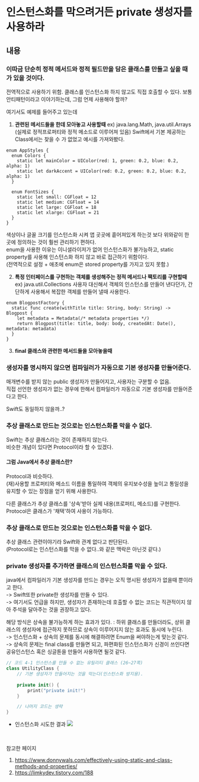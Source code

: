 # 인스턴스화를 막으려거든 private 생성자를 사용하라

## 내용

### 이따금 단순히 정적 메서드와 정적 필드만을 담은 클래스를 만들고 싶을 때가 있을 것이다.
전역적으로 사용하기 위함. 클래스를 인스턴스화 하지 않고도 직접 호출할 수 있다.
보통 안티패턴이라고 이야기하는데, 그럼 언제 사용해야 할까?

여기서도 예제를 들어주고 있는데 
1. **관련된 메서드들을 한데 모아놓고 사용할때**
ex) java.lang.Math, java.util.Arrays
(실제로 정적프로퍼티와 정적 메소드로 이루어져 있음)
Swift에서 기본 제공하는 Class에서는 찾을 수 가 없었고 예시를 가져와봤다.
```switf
enum AppStyles {
  enum Colors {
    static let mainColor = UIColor(red: 1, green: 0.2, blue: 0.2, alpha: 1)
    static let darkAccent = UIColor(red: 0.2, green: 0.2, blue: 0.2, alpha: 1)
  }

  enum FontSizes {
    static let small: CGFloat = 12
    static let medium: CGFloat = 14
    static let large: CGFloat = 18
    static let xlarge: CGFloat = 21
  }
}
```
색상이나 글꼴 크기를 인스턴스화 시켜 앱 곳곳에 흩어져있게 하는것 보다 위와같이 한곳에 정의하는 것이 훨씬 관리하기 편하다. <br>
enum을 사용한 이유는 이니셜라이저가 없어 인스턴스화가 불가능하고, static property를 사용해 인스턴스화 하지 않고 바로 접근하기 위함이다. <br>
(전역적으로 설정 + 애초에 enum은 stored property를 가지고 있지 못함.)

2. **특정 인터페이스를 구현하는 객체를 생성해주는 정적 메서드나 팩토리를 구현할때**
ex) java.util.Collections
사용자 대신해서 객체의 인스턴스를 만들어 낸다던가, 간단하게 사용해서 복잡한 객체를 만들어 낼때 사용한다.
```switf
enum BlogpostFactory {
  static func create(withTitle title: String, body: String) -> Blogpost {
    let metadata = Metadata(/* metadata properties */)
    return Blogpost(title: title, body: body, createdAt: Date(), metadata: metadata)
  }
}
```
3. **final 클래스와 관련한 메서드들을 모아놓을때**

### 생성자를 명시하지 않으면 컴파일러가 자동으로 기본 생성자를 만들어준다. 
매개변수를 받지 않는 public 생성자가 만들어지고, 사용자는 구분할 수 없음.<br>
직접 선언한 생성자가 없는 경우에 한해서 컴파일러가 자동으로 기본 생성자를 만들어준다고 한다.

Swift도 동일하지 않을까..?

### 추상 클래스로 만드는 것으로는 인스턴스화를 막을 수 없다. 
Swift는 추상 클래스라는 것이 존재하지 않는다. <br>
비슷한 개념이 있다면 Protocol이라 할 수 있겠다.

#### 그럼 Java에서 추상 클래스란?
Protocol과 비슷하다. <br>
(재)사용할 프로퍼티와 메소드 이름을 통일하여 객체의 유지보수성을 높이고 통일성을 유지할 수 있는 장점을 얻기 위해 사용한다.

다른 클래스가 추상 클래스를 '상속'받아 실제 내용(프로퍼티, 메소드)를 구현한다. <br>
Protocol은 클래스가 '채택'하여 사용이 가능하다.

### 추상 클래스로 만드는 것으로는 인스턴스화를 막을 수 없다.
추상 클래스 관련이야기라 Swift와 관계 없다고 판단된다. <br>
(Protocol로는 인스턴스화를 막을 수 없다..와 같은 맥락은 아닌것 같다.)

### private 생성자를 추가하면 클래스의 인스턴스화를 막을 수 있다.
java에서 컴파일러가 기본 생성자를 만드는 경우는 오직 명시된 생성자가 없을때 뿐이라고 한다. <br>
-> Swift또한 private한 생성자를 만들 수 있다. <br>
-> 여기서도 언급을 하지만, 생성자가 존재하는데 호출할 수 없는 코드는 직관적이지 않아 주석을 달아주는 것을 권장하고 있다.

해당 방식은 상속을 불가능하게 하는 효과가 있다. 
: 하위 클래스를 만들더라도, 상위 클래스의 생성자에 접근하지 못하므로 상속이 이루어지지 않는 효과도 동시에 누린다. <br>
-> 인스턴스화 + 상속의 문제를 동시에 해결하려면 Enum을 써야하는게 맞는것 같다. <br>
-> 상속의 문제는 final class를 만들면 되고, 파편화된 인스턴스화가 신경이 쓰인다면 공유인스턴스 혹은 싱글톤을 만들어 사용하면 될것 같다.

```swift
// 코드 4-1 인스턴스를 만들 수 없는 유틸리티 클래스 (26~27쪽)
class UtilityClass {
    // 기본 생성자가 만들어지는 것을 막는다(인스턴스화 방지용).
    
    private init() {
        print("private init!")
    }

    // 나머지 코드는 생략
}
```

- 인스턴스화 시도한 결과
![](https://i.imgur.com/EIt5PgR.png)

<br>

참고한 페이지
1. https://www.donnywals.com/effectively-using-static-and-class-methods-and-properties/
2. https://limkydev.tistory.com/188
